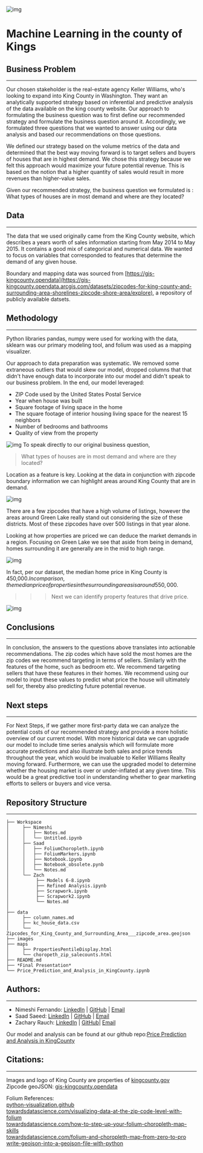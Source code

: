 ![img](./images/SplashHeader.jpg)
# Machine Learning in the county of Kings




## Business Problem
---
Our chosen stakeholder is the real-estate agency Keller Williams, who's looking to expand into King County in Washington. They want an analytically supported strategy based on inferential and predictive analysis of the data available on the king county website. Our approach to formulating the business question was to first define our recommended strategy and formulate the business question around it. Accordingly, we formulated three questions that we wanted to answer using our data analysis and based our recommendations on those questions.

We defined our strategy based on the volume metrics of the data and determined that the best way moving forward is to target sellers and buyers of houses that are in highest demand. We chose this strategy because we felt this approach would maximize your future potential revenue. This is based on the notion that a higher quantity of sales would result in more revenues than higher-value sales.

Given our recommended strategy, the business question we formulated is :
What types of houses are in most demand and where are they located?

## Data
---
The data that we used originally came from the King County website, which describes a years worth of sales information starting from May 2014 to May 2015. It contains a good mix of categorical and numerical data. We wanted to focus on variables that corresponded to features that determine the demand of any given house.

Boundary and mapping data was sourced from [https://gis-kingcounty.opendata](https://gis-kingcounty.opendata.arcgis.com/datasets/zipcodes-for-king-county-and-surrounding-area-shorelines-zipcode-shore-area/explore), a repository of publicly available datsets.


## Methodology
---
Python libraries pandas, numpy were used for working with the data, sklearn was our primary modeling tool, and folium was used as a mapping visualizer.

Our approach to data preparation was systematic. We removed some extraneous outliers that would skew our model, dropped columns that that didn't have enough data to incorporate into our model and didn't speak to our business problem. In the end, our model leveraged:
-   ZIP Code used by the United States Postal Service
-   Year when house was built
-   Square footage of living space in the home
-   The square footage of interior housing living space for the nearest 15 neighbors
-   Number of bedrooms and bathrooms
-   Quality of view from the property

![img](./images/Corelation%20Heatmap.png)
To speak directly to our original business question, 
>What types of houses are in most demand and where are they located?

Location as a feature is key. Looking at the data in conjunction with zipcode boundary information we can highlight areas around King County that are in demand.

![img](./images/chloro_salescount.png)

There are a few zipcodes that have a high volume of listings, however the areas around Green Lake really stand out considering the size of these districts. Most of these zipcodes have over 500 listings in that year alone.

Looking at how properties are priced we can deduce the market demands in a region. Focusing on Green Lake we see that aside from being in demand, homes surrounding it are generally are in the mid to high range.

![img](./images/PropertiesPentileDisplay_Tall.png)

In fact, per our dataset, the median home price in King County is 450,000$. In comparison, the median price of properties in the surrounding areas is around 550,000$.

>>>Next we can identify property features that drive price.

![img](./images/price_vs_preds.jpg)

## Conclusions
---
In conclusion, the answers to the questions above translates into actionable recommendations. The zip codes which have sold the most homes are the zip codes we recommend targeting in terms of sellers. Similarly with the features of the home, such as bedroom etc. We recommend targeting sellers that have these features in their homes. We recommend using our model to input these values to predict what price the house will ultimately sell for, thereby also predicting future potential revenue.

## Next steps
---
For Next Steps, if we gather more first-party data we can analyze the potential costs of our recommended strategy and provide a more holistic overview of our current model. With more historical data we can upgrade our model to include time series analysis which will formulate more accurate predictions and also illustrate both sales and price trends throughout the year, which would be invaluable to Keller Williams Realty moving forward. Furthermore, we can use the upgraded model to determine whether the housing market is over or under-inflated at any given time. This would be a great predictive tool in understanding whether to gear marketing efforts to sellers or buyers and vice versa.

## Repository Structure
---
```
├── Workspace  
│     ├── Nimeshi
│     │   ├── Notes.md
│     │   └── Untitled.ipynb
│     ├── Saad
│     │   ├── FoliumChoropleth.ipynb
│     │   ├── FoliumMarkers.ipynb
│     │   ├── Notebook.ipynb
│     │   ├── Notebook_obsolete.pynb
│     │   └── Notes.md
│     └── Zach
│          ├── Models 6-8.ipynb
│          ├── Refined Analysis.ipynb
│          ├── Scrapwork.ipynb
│          ├── Scrapwork2.ipynb
│          └── Notes.md
│
├── data
│     ├── column_names.md
│     ├── kc_house_data.csv
│     └── Zipcodes_for_King_County_and_Surrounding_Area___zipcode_area.geojson
├── images
├── maps
│     ├── PropertiesPentileDisplay.html
│     └── choropeth_zip_salecounts.html
├── README.md
├── *Final Presentation*
└── Price_Prediction_and_Analysis_in_KingCounty.ipynb
```


## Authors:
---
- Nimeshi Fernando: 
[LinkedIn](https://www.linkedin.com/in/nimeshi-fernando2019/) |
[GitHub](https://github.com/nishlikefish) |
[Email](nimeshilfernando@gmail.com)
- Saad Saeed: 
[LinkedIn](https://www.linkedin.com/in/saadsaeed85/) |
[GitHub](https://github.com/ssaeed85) |
[Email](mailto:saadsaeed85@gmail.com)
- Zachary Rauch: 
[LinkedIn](https://www.linkedin.com/in/zach-rauch/) |
[GitHub](https://github.com/ZachRauch)|
[Email](zach.rauch0@gmail.com)

Our model and analysis can be found at our github repo:[Price Prediction and Analysis in KingCounty](https://github.com/ssaeed85/dsc-ph2-KingsCountyRealEstate)

## Citations:
---
Images and logo of King County are properties of [kingcounty.gov](https://kingcounty.gov/) \
Zipcode geoJSON: [gis-kingcounty.opendata](https://gis-kingcounty.opendata.arcgis.com/datasets/zipcodes-for-king-county-and-surrounding-area-shorelines-zipcode-shore-area/explore) 

Folium References:\
[python-visualization.github](https://python-visualization.github.io/folium/quickstart.html) \
[towardsdatascience.com/visualizing-data-at-the-zip-code-level-with-folium](https://towardsdatascience.com/visualizing-data-at-the-zip-code-level-with-folium-d07ac983db20) \
[towardsdatascience.com/how-to-step-up-your-folium-choropleth-map-skills](https://towardsdatascience.com/how-to-step-up-your-folium-choropleth-map-skills-17cf6de7c6fe) \
[towardsdatascience.com/folium-and-choropleth-map-from-zero-to-pro](https://towardsdatascience.com/folium-and-choropleth-map-from-zero-to-pro-6127f9e68564) \
[write-geojson-into-a-geojson-file-with-python](https://gis.stackexchange.com/questions/130963/write-geojson-into-a-geojson-file-with-python) 
